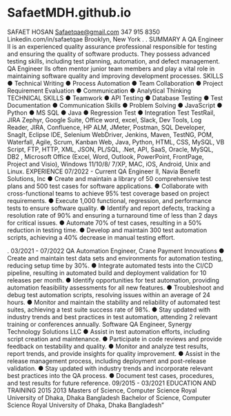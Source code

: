 # SafaetMDH.github.io
SAFAET HOSAN
Safaetqae@gmail.com 
347 915 8350 
Linkedin.com/in/safaetqae 
Brooklyn, New York
 .
.
SUMMARY
A QA Engineer II is an experienced quality assurance professional responsible for testing and ensuring the quality of software products. They possess advanced testing skills, including test planning, automation, and defect management. QA Engineer IIs often mentor junior team members and play a vital role in maintaining software quality and improving development processes.
SKILLS
● Technical Writing
● Process Automation
● Team Collaboration
● Project Requirement Evaluation ● Communication
● Analytical Thinking
TECHNICAL SKILLS
● Teamwork
● API Testing
● Database Testing
● Test Documentation ● Communication Skills ● Problem Solving
● JavaScript ● Python
● MS SQL
● Java
● Regression Test ● Integration Test
TestRail, JIRA Zephyr, Google Suite, Office word, excel, Slack, Dev Tools, Log Reader, JIRA, Confluence, HP ALM, JMeter, Postman, SQL Developer, SnagIt, Eclipse IDE, Selenium WebDriver, Jenkins, Maven, TestNG, POM, Waterfall, Agile, Scrum, Kanban Web, Java, Python, HTML, CSS, MySQL, VB Script, FTP, HTTP, XML, JSON, PL/SQL, .Net, API, SaaS, Oracle, MySQL, DB2 , Microsoft Office (Excel, Word, Outlook, PowerPoint, FrontPage, Project and Visio), Windows 11/10/8/ 7/XP, MAC, iOS, Android, Unix and Linux.
EXPERIENCE
07/2022 - Current
QA Engineer II, Navia Benefit Solutions, Inc
● Create and maintain a library of 50 comprehensive test plans and 500 test cases for software applications.
● Collaborate with cross-functional teams to achieve 95% test coverage based on project requirements.
● Execute 1,000 functional, regression, and performance tests to ensure software quality.
● Identify and report defects, tracking a resolution rate of 90% and ensuring a turnaround
time of less than 2 days for critical issues.
● Automate 70% of test cases, resulting in a 50% reduction in testing time.
● Develop and maintain 300 test automation scripts, achieving a 40% decrease in manual
testing effort.
 
.
 03/2021 - 07/2022
QA Automation Engineer, Crane Payment Innovations
● Create and maintain test data sets and environments for automation testing, reducing setup time by 30%.
● Integrate automated tests into the CI/CD pipeline, resulting in automated build and deployment validation for 10 releases per month.
● Identify opportunities for test automation, providing automation feasibility assessments for all new features.
● Troubleshoot and debug test automation scripts, resolving issues within an average of 24 hours.
● Monitor and maintain the stability and reliability of automated test suites, achieving a test suite success rate of 98%.
● Stay updated with industry trends and best practices in test automation, attending 2 relevant training or conferences annually.
Software QA Engineer, Synergy Technology Solutions LLC
● Assist in test automation efforts, including script creation and maintenance.
● Participate in code reviews and provide feedback on testability and quality.
● Monitor and analyze test results, report trends, and provide insights for quality
improvement.
● Assist in the release management process, including deployment and post-release
validation.
● Stay updated with industry trends and incorporate relevant best practices into the QA
process.
● Document test cases, procedures, and test results for future reference.
09/2015 - 03/2021
EDUCATION AND TRAINING
2015 2013
Masters of Science, Computer Science Royal University of Dhaka, Dhaka Bangladesh
Bachelor of Science, Computer Science Royal University of Dhaka, Dhaka Bangladesh”

